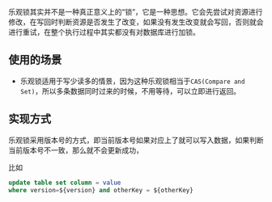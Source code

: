 乐观锁其实并不是一种真正意义上的“锁”，它是一种思想。它会先尝试对资源进行修改，在写回时判断资源是否发生了改变，如果没有发生改变就会写回，否则就会进行重试，在整个执行过程中其实都没有对数据库进行加锁。

## 使用的场景

- 乐观锁适用于写少读多的情景，因为这种乐观锁相当于`CAS(Compare and Set)`，所以多条数据同时过来的时候，不用等待，可以立即进行返回。

  

## 实现方式

乐观锁采用版本号的方式，即当前版本号如果对应上了就可以写入数据，如果判断当前版本号不一致，那么就不会更新成功，

比如

```sql
update table set column = value 
where version=${version} and otherKey = ${otherKey}
```